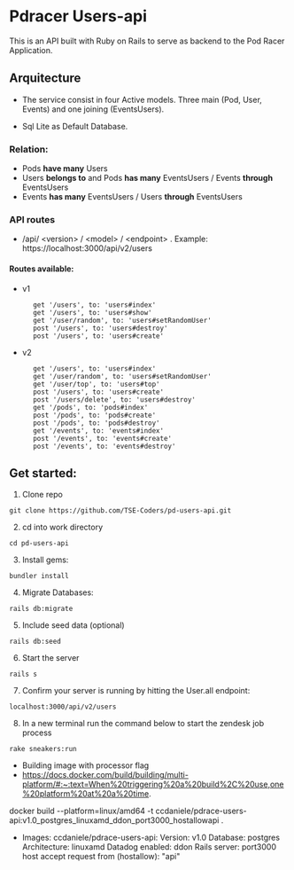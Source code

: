 # Pdracer Users-api

This is an API built with Ruby on Rails to serve as backend to the Pod Racer Application. 

## Arquitecture

* The service consist in four Active models. Three main (Pod, User, Events) and one joining (EventsUsers). 

* Sql Lite as Default Database.

### Relation: 

* Pods **have many** Users
* Users **belongs to**  and Pods **has many** EventsUsers / Events **through** EventsUsers
* Events **has many** EventsUsers / Users **through** EventsUsers

### API routes

* /api/ \<version> / \<model> / \<endpoint> . Example: https://localhost:3000/api/v2/users

#### Routes available:

* v1

```
      get '/users', to: 'users#index'
      get '/users', to: 'users#show'
      get '/user/random', to: 'users#setRandomUser'
      post '/users', to: 'users#destroy'
      post '/users', to: 'users#create'
```
* v2

```
      get '/users', to: 'users#index'
      get '/user/random', to: 'users#setRandomUser'
      get '/user/top', to: 'users#top'
      post '/users', to: 'users#create'
      post '/users/delete', to: 'users#destroy'
      get '/pods', to: 'pods#index'
      post '/pods', to: 'pods#create'
      post '/pods', to: 'pods#destroy'
      get '/events', to: 'events#index'
      post '/events', to: 'events#create'
      post '/events', to: 'events#destroy'
```

## Get started: 

1. Clone repo

```
git clone https://github.com/TSE-Coders/pd-users-api.git
```
2. cd into work directory 
```
cd pd-users-api
```
3. Install gems: 

```
bundler install
```
4. Migrate Databases: 
```
rails db:migrate
```
5. Include seed data (optional)
```
rails db:seed
```
6. Start the server
```
rails s
```
7. Confirm your server is running by hitting the User.all endpoint: 
```
localhost:3000/api/v2/users
```

8. In a new terminal run the command below to start the zendesk job process

```
rake sneakers:run
```

- Building image with processor flag
- https://docs.docker.com/build/building/multi-platform/#:~:text=When%20triggering%20a%20build%2C%20use,one%20platform%20at%20a%20time.

docker build --platform=linux/amd64 -t ccdaniele/pdrace-users-api:v1.0_postgres_linuxamd_ddon_port3000_hostallowapi .


- Images:
  ccdaniele/pdrace-users-api:
  Version: v1.0
  Database: postgres 
  Architecture: linuxamd
  Datadog enabled: ddon
  Rails server: port3000
  host accept request from (hostallow): "api"

